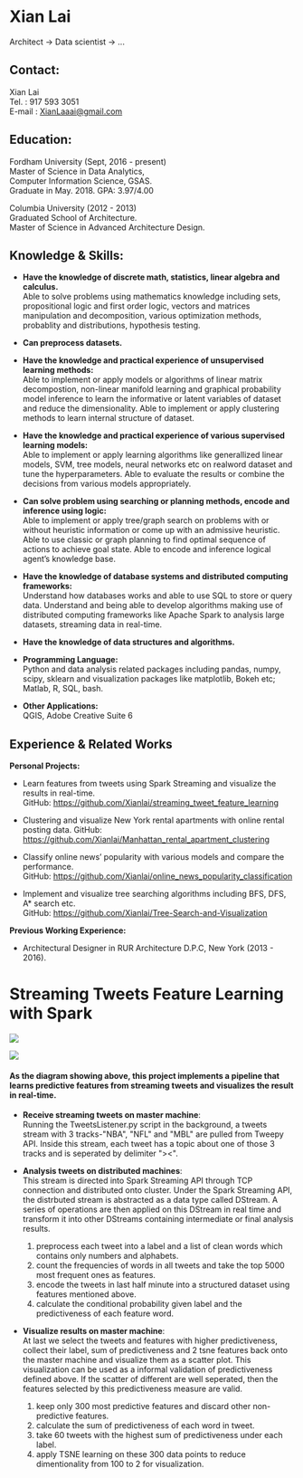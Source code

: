 # Xian Lai

Architect -> Data scientist -> ...

## Contact:
Xian Lai   
Tel. : 917 593 3051   
E-mail : XianLaaai@gmail.com   

## Education:
Fordham University (Sept, 2016 - present)    
Master of Science in Data Analytics,   
Computer Information Science, GSAS.    
Graduate in May. 2018. GPA: 3.97/4.00      

Columbia University (2012 - 2013)    
Graduated School of Architecture.    
Master of Science in Advanced Architecture Design.   

## Knowledge & Skills:
- **Have the knowledge of discrete math, statistics, linear algebra and calculus.**     
Able to solve problems using mathematics knowledge including sets, propositional logic and first order logic, vectors and matrices manipulation and decomposition, various optimization methods, probablity and distributions, hypothesis testing.

- **Can preprocess datasets.**      

- **Have the knowledge and practical experience of unsupervised learning methods:**   
Able to implement or apply models or algorithms of linear matrix decompostion, non-linear manifold learning and graphical probability model inference to learn the informative or latent variables of dataset and reduce the dimensionality. Able to implement or apply clustering methods to learn internal structure of dataset.

- **Have the knowledge and practical experience of various supervised learning models:**   
Able to implement or apply learning algorithms like generallized linear models, SVM, tree models, neural networks etc on realword dataset and tune the hyperparameters. Able to evaluate the results or combine the decisions from various models appropriately.

- **Can solve problem using searching or planning methods, encode and inference using logic:**      
Able to implement or apply tree/graph search on problems with or without heuristic information or come up with an admissive heuristic. Able to use classic or graph planning to find optimal sequence of actions to achieve goal state. Able to encode and inference logical agent’s knowledge base.

- **Have the knowledge of database systems and distributed computing frameworks:**       
Understand how databases works and able to use SQL to store or query data. Understand and being able to develop algorithms making use of distributed computing frameworks like Apache Spark to analysis large datasets, streaming data in real-time.

- **Have the knowledge of data structures and algorithms.**    

- **Programming Language:**    
Python and data analysis related packages including pandas, numpy, scipy, sklearn and visualization packages like matplotlib, Bokeh etc;   
Matlab, R, SQL, bash.  

- **Other Applications:**        
QGIS, Adobe Creative Suite 6


## Experience & Related Works

**Personal Projects:**
- Learn features from tweets using Spark Streaming and visualize the results in real-time.    
    GitHub: https://github.com/Xianlai/streaming_tweet_feature_learning

- Clustering and visualize New York rental apartments with online rental posting data. 
    GitHub: https://github.com/Xianlai/Manhattan_rental_apartment_clustering 

- Classify online news’ popularity with various models and compare the performance.    
    GitHub: https://github.com/Xianlai/online_news_popularity_classification 

- Implement and visualize tree searching algorithms including BFS, DFS, A* search etc.   
    GitHub: https://github.com/Xianlai/Tree-Search-and-Visualization  

**Previous Working Experience:**
- Architectural Designer in RUR Architecture D.P.C, New York (2013 - 2016).

# Streaming Tweets Feature Learning with Spark

![](Xianlai/streaming_tweet_feature_learning/imgs/tweet_feature_learning.gif)

![](Xianlai/streaming_tweet_feature_learning/imgs/logos.png)
#### As the diagram showing above, this project implements a pipeline that learns predictive features from streaming tweets and visualizes the result in real-time.


- **Receive streaming tweets on master machine**:    
    Running the TweetsListener.py script in the background, a tweets stream with 3 tracks-"NBA", "NFL" and "MBL" are pulled from Tweepy API. Inside this stream, each tweet has a topic about one of those 3 tracks and is seperated by delimiter "><". 


- **Analysis tweets on distributed machines**:    
    This stream is directed into Spark Streaming API through TCP connection and distributed onto cluster. Under the Spark Streaming API, the distrbuted stream is abstracted as a data type called DStream. A series of operations are then applied on this DStream in real time and transform it into other DStreams containing intermediate or final analysis results. 
    
    1. preprocess each tweet into a label and a list of clean words which contains only numbers and alphabets.
    2. count the frequencies of words in all tweets and take the top 5000 most frequent ones as features.
    3. encode the tweets in last half minute into a structured dataset using features mentioned above.
    4. calculate the conditional probability given label and the predictiveness of each feature word.
    
    
- **Visualize results on master machine**:   
    At last we select the tweets and features with higher predictiveness, collect their label, sum of predictiveness and 2 tsne features back onto the master machine and visualize them as a scatter plot. This visualization can be used as a informal validation of predictiveness defined above. If the scatter of different are well seperated, then the features selected by this predictiveness measure are valid.
    
    1. keep only 300 most predictive features and discard other non-predictive features.
    2. calculate the sum of predictiveness of each word in tweet.
    3. take 60 tweets with the highest sum of predictiveness under each label.
    4. apply TSNE learning on these 300 data points to reduce dimentionality from 100 to 2 for visualization.
